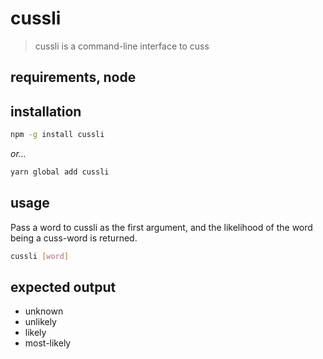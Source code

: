 # cussli

> cussli is a command-line interface to cuss

## requirements, node

## installation

```bash
npm -g install cussli
```

*or...*


```bash
yarn global add cussli
```

## usage

Pass a word to cussli as the first argument, and the likelihood of the word
being a cuss-word is returned.

```bash
cussli [word]
```

## expected output

- unknown
- unlikely
- likely
- most-likely

